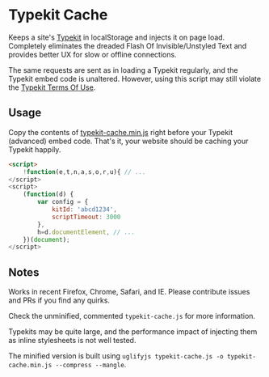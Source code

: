 # Typekit Cache

Keeps a site's [Typekit][tk] in localStorage and injects it on page load.
Completely eliminates the dreaded Flash Of Invisible/Unstyled Text
and provides better UX for slow or offline connections.

The same requests are sent as in loading a Typekit regularly, and the Typekit embed code is unaltered.
However, using this script may still violate the [Typekit Terms Of Use][tou].


## Usage

Copy the contents of [typekit-cache.min.js][min] right before your Typekit (advanced) embed code.
That's it, your website should be caching your Typekit happily.

```html
<script>
	!function(e,t,n,a,s,o,r,u){ // ...
</script>
<script>
	(function(d) {
		var config = {
			kitId: 'abcd1234',
			scriptTimeout: 3000
		},
		h=d.documentElement, // ...
	})(document);
</script>
```

## Notes

Works in recent Firefox, Chrome, Safari, and IE.
Please contribute issues and PRs if you find any quirks.

Check the unminified, commented `typekit-cache.js` for more information.

Typekits may be quite large, and the performance impact of injecting
them as inline stylesheets is not well tested.

The minified version is built using `uglifyjs typekit-cache.js -o typekit-cache.min.js --compress --mangle`.


[tk]: https://typekit.com/
[tou]: http://www.adobe.com/products/eulas/tou_typekit/
[min]: https://raw.githubusercontent.com/morris/typekit-cache/master/typekit-cache.min.js
